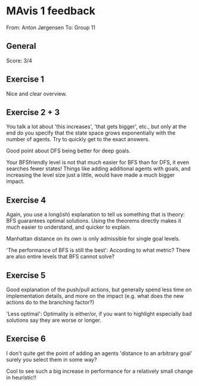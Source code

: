 # MAvis 1 feedback
From: Anton Jørgensen
To: Group 11

## General
Score: 3/4

## Exercise 1
Nice and clear overview.

## Exercise 2 + 3
You talk a lot about 'this increases', 'that gets bigger', etc., but only at the
end do you specify that the state space grows exponentially with the number
of agents. Try to quickly get to the exact answers.

Good point about DFS being better for deep goals.

Your BFSfriendly level is not that much easier for BFS than for DFS, it even
searches fewer states! Things like adding additional agents with goals, and
increasing the level size just a little, would have made a much bigger impact.

## Exercise 4
Again, you use a long(ish) explanation to tell us something that is theory: BFS
guarantees optimal solutions. Using the theorems directly makes it much easier
to understand, and quicker to explain.

Manhattan distance on its own is only admissible for single goal levels.

'The performance of BFS is still the best': According to what metric? There are
also entire levels that BFS cannot solve?

## Exercise 5
Good explanation of the push/pull actions, but generally spend less time on
implementation details, and more on the impact (e.g. what does the new actions
do to the branching factor?)

'Less optimal': Optimality is either/or, if you want to highlight especially bad
solutions say they are worse or longer.

## Exercise 6
I don't quite get the point of adding an agents 'distance to an arbitrary goal'
surely you select them in some way?

Cool to see such a big increase in performance for a relatively small change 
in heuristic!!
